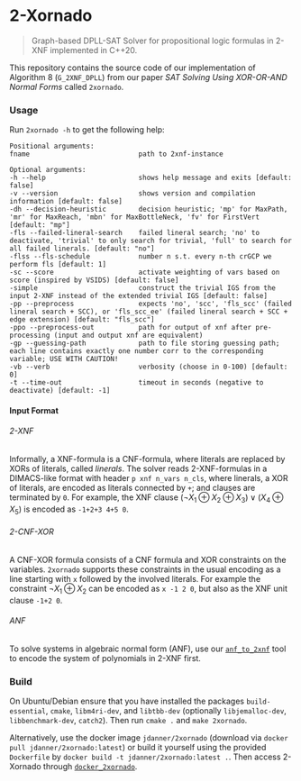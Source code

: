 # 2-Xornado

> Graph-based DPLL-SAT Solver for propositional logic formulas in 2-XNF implemented in C++20.

This repository contains the source code of our implementation of Algorithm 8 (`G_2XNF_DPLL`) from our paper *SAT Solving Using XOR-OR-AND Normal Forms* called `2xornado`.

### Usage

Run `2xornado -h` to get the following help:

```
Positional arguments:
fname                        	path to 2xnf-instance

Optional arguments:
-h --help                    	shows help message and exits [default: false]
-v --version                 	shows version and compilation information [default: false]
-dh --decision-heuristic     	decision heuristic; 'mp' for MaxPath, 'mr' for MaxReach, 'mbn' for MaxBottleNeck, 'fv' for FirstVert [default: "mp"]
-fls --failed-lineral-search 	failed lineral search; 'no' to deactivate, 'trivial' to only search for trivial, 'full' to search for all failed linerals. [default: "no"]
-flss --fls-schedule         	number n s.t. every n-th crGCP we perform fls [default: 1]
-sc --score                  	activate weighting of vars based on score (inspired by VSIDS) [default: false]
-simple                      	construct the trivial IGS from the input 2-XNF instead of the extended trivial IGS [default: false]
-pp --preprocess             	expects 'no', 'scc', 'fls_scc' (failed lineral search + SCC), or 'fls_scc_ee' (failed lineral search + SCC + edge extension) [default: "fls_scc"]
-ppo --preprocess-out        	path for output of xnf after pre-processing (input and output xnf are equivalent)
-gp --guessing-path          	path to file storing guessing path; each line contains exactly one number corr to the corresponding variable; USE WITH CAUTION!
-vb --verb                   	verbosity (choose in 0-100) [default: 0]
-t --time-out                	timeout in seconds (negative to deactivate) [default: -1]
```


#### Input Format

###### 2-XNF

Informally, a XNF-formula is a CNF-formula, where literals are replaced by XORs of literals, called *linerals*.
The solver reads 2-XNF-formulas in a DIMACS-like format with header `p xnf n_vars n_cls`, where linerals, a XOR of literals, are encoded as literals connected by `+`; and clauses are terminated by `0`.
For example, the XNF clause $(\neg X_1 \oplus X_2 \oplus X_3) \vee (X_4\oplus X_5)$ is encoded as `-1+2+3 4+5 0`.

###### 2-CNF-XOR

A CNF-XOR formula consists of a CNF formula and XOR constraints on the variables. `2xornado` supports these constraints in the usual encoding as a line starting with `x` followed by the involved literals. For example the constraint $\neg X_1 \oplus X_2$ can be encoded as `x -1 2 0`, but also as the XNF unit clause `-1+2 0`.

###### ANF

To solve systems in algebraic normal form (ANF), use our [`anf_to_2xnf`](https://github.com/Wrazlmumfp/anf_to_2xnf.git) tool to encode the system of polynomials in 2-XNF first.


### Build

On Ubuntu/Debian ensure that you have installed the packages `build-essential`, `cmake`, `libm4ri-dev`, and `libtbb-dev` (optionally `libjemalloc-dev`, `libbenchmark-dev`, `catch2`).
Then run `cmake .` and `make 2xornado`.

Alternatively, use the docker image `jdanner/2xornado` (download via `docker pull jdanner/2xornado:latest`) or build it yourself using the provided `Dockerfile` by `docker build -t jdanner/2xornado:latest .`. Then access 2-Xornado through [`docker_2xornado`](docker_2xornado).


